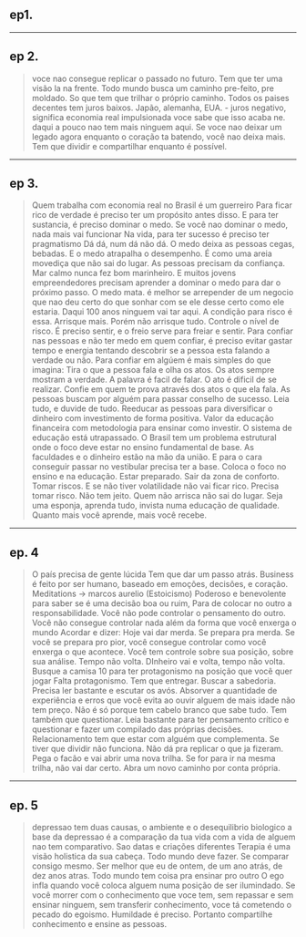 ## ep1. 

>

***

## ep 2.  
> voce nao consegue replicar o passado no futuro.
> Tem que ter uma visão la na frente.
> Todo mundo busca um caminho pre-feito, pre moldado. So que tem que trilhar o próprio caminho.
> Todos os paises decentes tem juros baixos. Japão, alemanha, EUA. 
	- juros negativo, significa economia real impulsionada
> voce sabe que isso acaba ne. daqui a pouco nao tem mais ninguem aqui. Se voce nao deixar um legado agora enquanto o coração ta batendo, você nao deixa mais. 
> Tem que dividir e compartilhar enquanto é possível. 

***

## ep 3. 

> Quem trabalha com economia real no Brasil é um guerreiro
> Para ficar rico de verdade é preciso ter um propósito antes disso.
> E para ter sustancia, é preciso dominar o medo. 
> Se você nao dominar o medo, nada mais vai funcionar
> Na vida, para ter sucesso é preciso ter pragmatismo
> Dá dá, num dá não dá.
> O medo deixa as pessoas cegas, bebadas. E o medo atrapalha o desempenho. É como uma areia movediça que não sai do lugar.
> As pessoas precisam da confiança. Mar calmo nunca fez bom marinheiro. E muitos jovens empreendedores precisam aprender a dominar o medo para dar o próximo passo.
> O medo mata. é melhor se arrepender de um negocio que nao deu certo do que sonhar com se ele desse certo como ele estaria.
> Daqui 100 anos ninguem vai tar aqui. A condição para risco é essa.
> Arrisque mais. Porém não arrisque tudo. Controle o nível de risco.
> É preciso sentir, e o freio serve para freiar e sentir.
> Para confiar nas pessoas e não ter medo em quem confiar, é preciso evitar gastar tempo e energia tentando descobrir se a pessoa esta falando a verdade ou não.
> Para confiar em algúem é mais simples do que imagina: 
> Tira o que a pessoa fala e olha os atos.
> Os atos sempre mostram a verdade.
> A palavra é facil de falar. O ato é dificil de se realizar.
> Confie em quem te prova através dos atos o que ela fala.
> As pessoas buscam por alguém para passar conselho de sucesso.
> Leia tudo, e duvide de tudo.
> Reeducar as pessoas para diversificar o dinheiro com investimento de forma positiva. Valor da educação financeira com metodologia para ensinar como investir. O sistema de educação está utrapassado. O Brasil tem um problema estrutural onde o foco deve estar no ensino fundamental de base. As faculdades e o dinheiro estão na mão da união. E para o cara conseguir passar no vestibular precisa ter a base.  Coloca o foco no ensino e na educação. Estar preparado. 
>  Sair da zona de conforto. Tomar riscos. E se não tiver volatilidade não vai ficar rico. Precisa tomar risco. Não tem jeito.
> Quem não arrisca não sai do lugar. Seja uma esponja, aprenda tudo, invista numa educação de qualidade. Quanto mais você aprende, mais você recebe. 

***

## ep. 4

> O país precisa de gente lúcida
> Tem que dar um passo atrás. Business é feito por ser humano, baseado em emoções, decisões, e coração.
> Meditations -> marcos aurelio (Estoicismo)
> Poderoso e benevolente para saber se é uma decisão boa ou ruim,
> Para de colocar no outro a responsabilidade.
> Você não pode controlar o pensamento do outro.
> Você não consegue controlar nada além da forma que você enxerga o mundo
> Acordar e dizer: Hoje vai dar merda. Se prepara pra merda. 
> Se você se prepara pro pior, você consegue controlar como você enxerga o que acontece. Você tem controle sobre sua posição, sobre sua análise. 
> Tempo não volta. DInheiro vai e volta, tempo não volta.
> Busque a camisa 10 para ter protagonismo na posição que você quer jogar
> Falta protagonismo. Tem que entregar.
> Buscar a sabedoria. Precisa ler bastante e escutar os avós.
> Absorver a quantidade de experiência e erros que você evita ao ouvir alguem de mais idade não tem preço. 
> Não é só porque tem cabelo branco que sabe tudo. Tem também que questionar. Leia bastante para ter pensamento crítico e questionar e fazer um compilado das próprias decisões.
> Relacionamento tem que estar com alguém que complementa. Se tiver que dividir não funciona.
> Não dá pra replicar o que ja fizeram. Pega o facão e vai abrir uma nova trilha. Se for para ir na mesma trilha, não vai dar certo. Abra um novo caminho por conta própria.

***

## ep. 5
> depressao tem duas causas, o ambiente e o desequilibrio biologico
> a base da depressao é a comparação da tua vida com a vida de alguem
> nao tem comparativo. Sao datas e criações diferentes
> Terapia é uma visão holistica da sua cabeça. Todo mundo deve fazer.
> Se comparar consigo mesmo. Ser melhor que eu de ontem, de um ano atrás, de dez anos atras. 
> Todo mundo tem coisa pra ensinar pro outro
> O ego infla quando você coloca alguem numa posição de ser ilumindado.
> Se você morrer com o conhecimento que voce tem, sem repassar e sem ensinar ninguem, sem transferir conhecimento, voce tá cometendo o pecado do egoismo. Humildade é preciso.
> Portanto compartilhe conhecimento e ensine as pessoas.